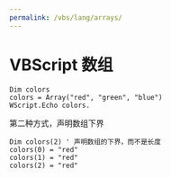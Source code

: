 ```yaml
---
permalink: /vbs/lang/arrays/
---
```


# VBScript 数组

```vbs
Dim colors
colors = Array("red", "green", "blue")
WScript.Echo colors.
```

第二种方式，声明数组下界

```vbs
Dim colors(2) ' 声明数组的下界，而不是长度
colors(0) = "red"
colors(1) = "red"
colors(2) = "red"
```

